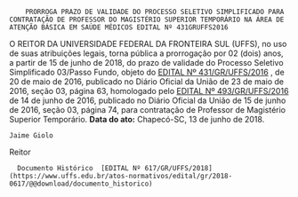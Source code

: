         PRORROGA PRAZO DE VALIDADE DO PROCESSO SELETIVO SIMPLIFICADO PARA CONTRATAÇÃO DE PROFESSOR DO MAGISTÉRIO SUPERIOR TEMPORÁRIO NA ÁREA DE ATENÇÃO BÁSICA EM SAÚDE MÉDICOS EDITAL Nº 431GRUFFS2016  

 O REITOR DA UNIVERSIDADE FEDERAL DA FRONTEIRA SUL (UFFS), no uso de suas atribuições legais, torna pública a prorrogação por 02 (dois) anos, a partir de 15 de junho de 2018, do prazo de validade do Processo Seletivo Simplificado 03/Passo Fundo, objeto do [EDITAL Nº 431/GR/UFFS/2016](https://www.uffs.edu.br/atos-normativos/edital/gr/2016-0431)  , de 20 de maio de 2016, publicado no Diário Oficial da União de 23 de maio de 2016, seção 03, página 63, homologado pelo [EDITAL Nº 493/GR/UFFS/2016](https://www.uffs.edu.br/atos-normativos/edital/gr/2016-0493)  de 14 de junho de 2016, publicado no Diário Oficial da União de 15 de junho de 2016, seção 03, página 74, para contratação de Professor de Magistério Superior Temporário.      **Data do ato:** Chapecó-SC, 13 de junho de 2018.   
 

    Jaime Giolo   
 Reitor 

      Documento Histórico  [EDITAL Nº 617/GR/UFFS/2018](https://www.uffs.edu.br/atos-normativos/edital/gr/2018-0617/@@download/documento_historico)     
      